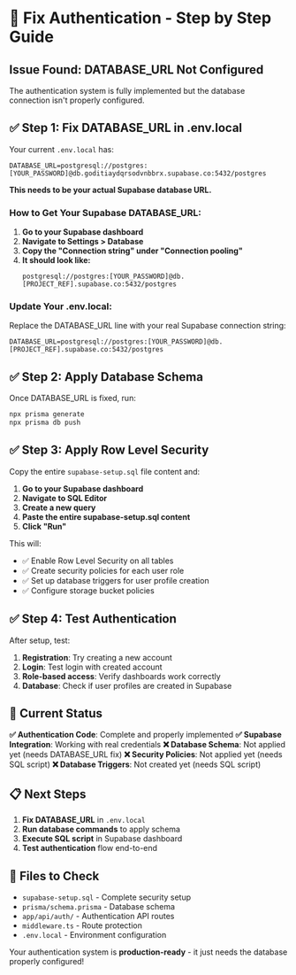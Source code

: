 # 🔧 Fix Authentication - Step by Step Guide

## Issue Found: DATABASE_URL Not Configured

The authentication system is fully implemented but the database connection isn't properly configured.

## ✅ Step 1: Fix DATABASE_URL in .env.local

Your current `.env.local` has:
```
DATABASE_URL=postgresql://postgres:[YOUR_PASSWORD]@db.goditiaydqrsodvnbbrx.supabase.co:5432/postgres
```

**This needs to be your actual Supabase database URL.**

### How to Get Your Supabase DATABASE_URL:

1. **Go to your Supabase dashboard**
2. **Navigate to Settings > Database**
3. **Copy the "Connection string" under "Connection pooling"**
4. **It should look like:**
   ```
   postgresql://postgres:[YOUR_PASSWORD]@db.[PROJECT_REF].supabase.co:5432/postgres
   ```

### Update Your .env.local:

Replace the DATABASE_URL line with your real Supabase connection string:
```env
DATABASE_URL=postgresql://postgres:[YOUR_PASSWORD]@db.[PROJECT_REF].supabase.co:5432/postgres
```

## ✅ Step 2: Apply Database Schema

Once DATABASE_URL is fixed, run:
```bash
npx prisma generate
npx prisma db push
```

## ✅ Step 3: Apply Row Level Security

Copy the entire `supabase-setup.sql` file content and:

1. **Go to your Supabase dashboard**
2. **Navigate to SQL Editor**
3. **Create a new query**
4. **Paste the entire supabase-setup.sql content**
5. **Click "Run"**

This will:
- ✅ Enable Row Level Security on all tables
- ✅ Create security policies for each user role
- ✅ Set up database triggers for user profile creation
- ✅ Configure storage bucket policies

## ✅ Step 4: Test Authentication

After setup, test:
1. **Registration**: Try creating a new account
2. **Login**: Test login with created account
3. **Role-based access**: Verify dashboards work correctly
4. **Database**: Check if user profiles are created in Supabase

## 🚨 Current Status

**✅ Authentication Code**: Complete and properly implemented
**✅ Supabase Integration**: Working with real credentials
**❌ Database Schema**: Not applied yet (needs DATABASE_URL fix)
**❌ Security Policies**: Not applied yet (needs SQL script)
**❌ Database Triggers**: Not created yet (needs SQL script)

## 📋 Next Steps

1. **Fix DATABASE_URL** in `.env.local` 
2. **Run database commands** to apply schema
3. **Execute SQL script** in Supabase dashboard
4. **Test authentication** flow end-to-end

## 🔗 Files to Check

- `supabase-setup.sql` - Complete security setup
- `prisma/schema.prisma` - Database schema
- `app/api/auth/` - Authentication API routes
- `middleware.ts` - Route protection
- `.env.local` - Environment configuration

Your authentication system is **production-ready** - it just needs the database properly configured! 